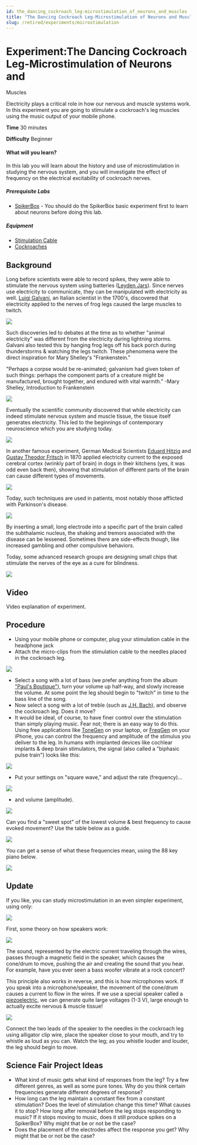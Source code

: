 ```yaml
---
id: the_dancing_cockroach_leg-microstimulation_of_neurons_and_muscles
title: "The Dancing Cockroach Leg-Microstimulation of Neurons and Muscles"
slug: /retired/experiments/microstimulation
---
```


# Experiment:The Dancing Cockroach Leg-Microstimulation of Neurons and
Muscles

Electricity plays a critical role in how our nervous and muscle systems work.
In this experiment you are going to stimulate a cockroach's leg muscles using
the music output of your mobile phone.

**Time**  30 minutes

**Difficulty**  Beginner

#### What will you learn?

In this lab you will learn about the history and use of microstimulation in
studying the nervous system, and you will investigate the effect of frequency
on the electrical excitability of cockroach nerves.

##### Prerequisite Labs

  * [SpikerBox](spikerbox) - You should do the SpikerBox basic experiment first to learn about neurons before doing this lab.

##### Equipment

* [Stimulation Cable](https://backyardbrains.com/products/stimulationcable)
* [Cockroaches](https://backyardbrains.com/products/cockroaches)


## Background

Long before scientists were able to record spikes, they were able to stimulate
the nervous system using batteries ([Leyden Jars](http://en.wikipedia.org/wiki/Leyden_jar)). Since nerves use electricity
to communicate, they can be manipulated with electricity as well. [Luigi Galvani](http://en.wikipedia.org/wiki/Luigi_Galvani), an Italian scientist in
the 1700's, discovered that electricity applied to the nerves of frog legs
caused the large muscles to twitch.

[ ![](./img/Exp5_froglegs.jpeg)](img/Exp5_froglegs.jpeg)

Such discoveries led to debates at the time as to whether "animal electricity"
was different from the electricity during lightning storms. Galvani also
tested this by hanging frog legs off his back porch during thunderstorms &
watching the legs twitch. These phenomena were the direct inspiration for Mary
Shelley's "Frankenstein."

"Perhaps a corpse would be re-animated; galvanism had given token of such
things: perhaps the component parts of a creature might be manufactured,
brought together, and endured with vital warmth." -Mary Shelley, Introduction
to Frankenstein

[ ![](./img/Exp5_galvani.jpeg)](img/Exp5_galvani.jpeg)

Eventually the scientific community discovered that while electricity can
indeed stimulate nervous system and muscle tissue, the tissue itself generates
electricity. This led to the beginnings of contemporary neuroscience which you
are studying today.

[ ![](./img/GalvaniversusVolta_web.jpg)](img/GalvaniversusVolta_web.jpg)

In another famous experiment, German Medical Scientists [Eduard Hitzig](http://de.wikipedia.org/wiki/Eduard_Hitzig) and [Gustav Theodor Fritsch](http://de.wikipedia.org/wiki/Gustav_Theodor_Fritsch) in 1870 applied electricity current to the exposed cerebral cortex (wrinkly part of brain) in dogs in their kitchens (yes, it was odd even back then), showing that stimulation of different parts of the brain can cause different types of movements.

[ ![](./img/Exp5_fig3.jpeg)](img/Exp5_fig3.jpeg)

Today, such techniques are used in patients, most notably those afflicted with
Parkinson's disease.

[ ![](./img/Exp5_fig4.jpeg)](img/Exp5_fig4.jpeg)

By inserting a small, long electrode into a specific part of the brain called
the subthalamic nucleus, the shaking and tremors associated with the disease
can be lessened. Sometimes there are side-effects though, like increased
gambling and other compulsive behaviors.

Today, some advanced research groups are designing small chips that stimulate
the nerves of the eye as a cure for blindness.

[ ![](./img/Exp5_eye.jpeg)](img/Exp5_eye.jpeg)

## Video

Video explanation of experiment.

## Procedure

* Using your mobile phone or computer, plug your stimulation cable in the headphone jack 
* Attach the micro-clips from the stimulation cable to the needles placed in the cockroach leg. 

[ ![](./img/Exp5_fig10.jpeg)](img/Exp5_fig10.jpeg)

* Select a song with a lot of bass (we prefer anything from the album ["Paul's Boutique"](http://en.wikipedia.org/wiki/Paul's_Boutique)), turn your volume up half-way, and slowly increase the volume. At some point the leg should begin to "twitch" in time to the bass line of the song. 
* Now select a song with a lot of treble (such as [J.H. Bach](http://en.wikipedia.org/wiki/Johann_Sebastian_Bach)), and observe the cockroach leg. Does it move? 
* It would be ideal, of course, to have finer control over the stimulation than simply playing music. Fear not; there is an easy way to do this. Using free applications like [ToneGen](http://www.macupdate.com/app/mac/29891/tonegen) on your laptop, or [FreqGen](https://itunes.apple.com/us/app/freqgen/id325832805?mt=8) on your iPhone, you can control the frequency and amplitude of the stimulus you deliver to the leg. In humans with implanted devices like cochlear implants & deep brain stimulators, the signal (also called a "biphasic pulse train") looks like this: 

[ ![](./img/Exp5_fig9_option1.jpeg)](img/Exp5_fig9_option1.jpeg)

* Put your settings on "square wave," and adjust the rate (frequency)... 

[ ![](./img/Exp5_frequency.jpeg)](img/Exp5_frequency.jpeg)

* and volume (amplitude). 

[ ![](./img/Exp5_volumevsamp.jpeg)](img/Exp5_volumevsamp.jpeg)

Can you find a "sweet spot" of the lowest volume & best frequency to cause
evoked movement? Use the table below as a guide.

[ ![](./img/Exp5_fig13.jpeg)](img/Exp5_fig13.jpeg)

You can get a sense of what these frequencies mean, using the 88 key piano
below.

[ ![](./img/keyboard3_web.jpg)](img/keyboard3_web.jpg)

## Update

If you like, you can study microstimulation in an even simpler experiment,
using only:

[ ![](./img/Exp5_fig6.jpeg)](img/Exp5_fig6.jpeg)

First, some theory on how speakers work:

[ ![](./img/Exp5_fig7.jpeg)](img/Exp5_fig7.jpeg)

The sound, represented by the electric current traveling through the wires,
passes through a magnetic field in the speaker, which causes the cone/drum to
move, pushing the air and creating the sound that you hear. For example, have
you ever seen a bass woofer vibrate at a rock concert?

This principle also works in reverse, and this is how microphones work. If you
speak into a microphone/speaker, the movement of the cone/drum causes a
current to flow in the wires. If we use a special speaker called a
[piezoelectric](http://www.radioshack.com/product/index.jsp?productId=2062397),
we can generate quite large voltages (1-3 V), large enough to actually excite
nervous & muscle tissue!

[ ![](./img/Exp5_whistleback.jpeg)](img/Exp5_whistleback.jpeg)

Connect the two leads of the speaker to the needles in the cockroach leg using
alligator clip wire, place the speaker close to your mouth, and try to whistle
as loud as you can. Watch the leg; as you whistle louder and louder, the leg
should begin to move.

## Science Fair Project Ideas

* What kind of music gets what kind of responses from the leg? Try a few different genres, as well as some pure tones. Why do you think certain frequencies generate different degrees of response?
* How long can the leg maintain a constant flex from a constant stimulation? Does the level of stimulation change this time? What causes it to stop? How long after removal before the leg stops responding to music? If it stops moving to music, does it still produce spikes on a SpikerBox? Why might that be or not be the case? 
* Does the placement of the electrodes affect the response you get? Why might that be or not be the case? 
